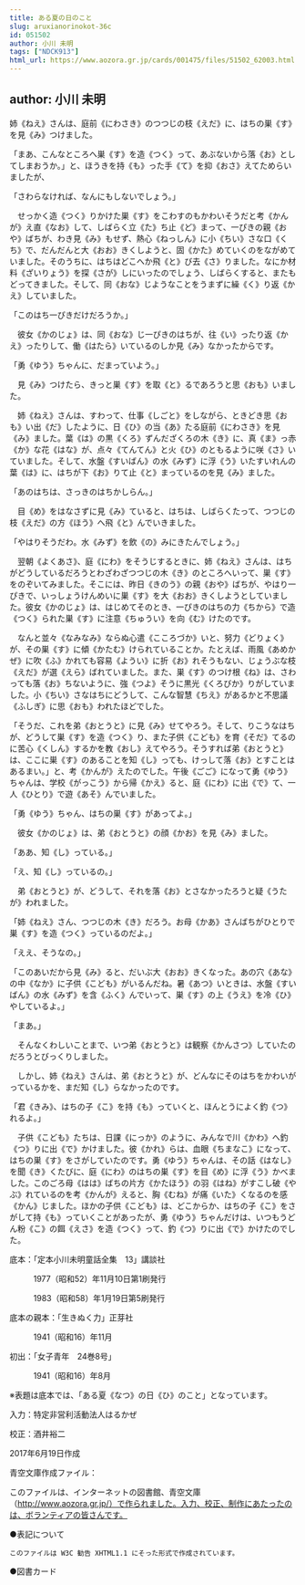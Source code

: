 ```yaml
---
title: ある夏の日のこと
slug: aruxianorinokot-36c
id: 051502
author: 小川 未明
tags: ["NDCK913"]
html_url: https://www.aozora.gr.jp/cards/001475/files/51502_62003.html
---
```


## author: 小川 未明

姉《ねえ》さんは、庭前《にわさき》のつつじの枝《えだ》に、はちの巣《す》を見《み》つけました。

「まあ、こんなところへ巣《す》を造《つく》って、あぶないから落《お》としてしまおうか。」と、ほうきを持《も》った手《て》を抑《おさ》えてためらいましたが、

「さわらなければ、なんにもしないでしょう。」

　せっかく造《つく》りかけた巣《す》をこわすのもかわいそうだと考《かんが》え直《なお》して、しばらく立《た》ち止《ど》まって、一ぴきの親《おや》ばちが、わき見《み》もせず、熱心《ねっしん》に小《ちい》さな口《くち》で、だんだんと大《おお》きくしようと、固《かた》めていくのをながめていました。そのうちに、はちはどこへか飛《と》び去《さ》りました。なにか材料《ざいりょう》を探《さが》しにいったのでしょう、しばらくすると、またもどってきました。そして、同《おな》じようなことをうまずに繰《く》り返《かえ》していました。

「このはち一ぴきだけだろうか。」

　彼女《かのじょ》は、同《おな》じ一ぴきのはちが、往《い》ったり返《かえ》ったりして、働《はたら》いているのしか見《み》なかったからです。

「勇《ゆう》ちゃんに、だまっていよう。」

　見《み》つけたら、きっと巣《す》を取《と》るであろうと思《おも》いました。

　姉《ねえ》さんは、すわって、仕事《しごと》をしながら、ときどき思《おも》い出《だ》したように、日《ひ》の当《あ》たる庭前《にわさき》を見《み》ました。葉《は》の黒《くろ》ずんだざくろの木《き》に、真《ま》っ赤《か》な花《はな》が、点々《てんてん》と火《ひ》のともるように咲《さ》いていました。そして、水盤《すいばん》の水《みず》に浮《う》いたすいれんの葉《は》に、はちが下《お》りて止《と》まっているのを見《み》ました。

「あのはちは、さっきのはちかしらん。」

　目《め》をはなさずに見《み》ていると、はちは、しばらくたって、つつじの枝《えだ》の方《ほう》へ飛《と》んでいきました。

「やはりそうだわ。水《みず》を飲《の》みにきたんでしょう。」

　翌朝《よくあさ》、庭《にわ》をそうじするときに、姉《ねえ》さんは、はちがどうしているだろうとわざわざつつじの木《き》のところへいって、巣《す》をのぞいてみました。そこには、昨日《きのう》の親《おや》ばちが、やはり一ぴきで、いっしょうけんめいに巣《す》を大《おお》きくしようとしていました。彼女《かのじょ》は、はじめてそのとき、一ぴきのはちの力《ちから》で造《つく》られた巣《す》に注意《ちゅうい》を向《む》けたのです。

　なんと並々《なみなみ》ならぬ心遣《こころづか》いと、努力《どりょく》が、その巣《す》に傾《かたむ》けられていることか。たとえば、雨風《あめかぜ》に吹《ふ》かれても容易《ようい》に折《お》れそうもない、じょうぶな枝《えだ》が選《えら》ばれていました。また、巣《す》のつけ根《ね》は、さわっても落《お》ちないように、強《つよ》そうに黒光《くろびか》りがしていました。小《ちい》さなはちにどうして、こんな智慧《ちえ》があるかと不思議《ふしぎ》に思《おも》われたほどでした。

「そうだ、これを弟《おとうと》に見《み》せてやろう。そして、りこうなはちが、どうして巣《す》を造《つく》り、また子供《こども》を育《そだ》てるのに苦心《くしん》するかを教《おし》えてやろう。そうすれば弟《おとうと》は、ここに巣《す》のあることを知《し》っても、けっして落《お》とすことはあるまい。」と、考《かんが》えたのでした。午後《ごご》になって勇《ゆう》ちゃんは、学校《がっこう》から帰《かえ》ると、庭《にわ》に出《で》て、一人《ひとり》で遊《あそ》んでいました。

「勇《ゆう》ちゃん、はちの巣《す》があってよ。」

　彼女《かのじょ》は、弟《おとうと》の顔《かお》を見《み》ました。

「ああ、知《し》っている。」

「え、知《し》っているの。」

　弟《おとうと》が、どうして、それを落《お》とさなかったろうと疑《うたが》われました。

「姉《ねえ》さん、つつじの木《き》だろう。お母《かあ》さんばちがひとりで巣《す》を造《つく》っているのだよ。」

「ええ、そうなの。」

「このあいだから見《み》ると、だいぶ大《おお》きくなった。あの穴《あな》の中《なか》に子供《こども》がいるんだね。暑《あつ》いときは、水盤《すいばん》の水《みず》を含《ふく》んでいって、巣《す》の上《うえ》を冷《ひ》やしているよ。」

「まあ。」

　そんなくわしいことまで、いつ弟《おとうと》は観察《かんさつ》していたのだろうとびっくりしました。

　しかし、姉《ねえ》さんは、弟《おとうと》が、どんなにそのはちをかわいがっているかを、まだ知《し》らなかったのです。

「君《きみ》、はちの子《こ》を持《も》っていくと、ほんとうによく釣《つ》れるよ。」

　子供《こども》たちは、日課《にっか》のように、みんなで川《かわ》へ釣《つ》りに出《で》かけました。彼《かれ》らは、血眼《ちまなこ》になって、はちの巣《す》をさがしていたのです。勇《ゆう》ちゃんは、その話《はなし》を聞《き》くたびに、庭《にわ》のはちの巣《す》を目《め》に浮《う》かべました。このごろ母《はは》ばちの片方《かたほう》の羽《はね》がすこし破《やぶ》れているのを考《かんが》えると、胸《むね》が痛《いた》くなるのを感《かん》じました。ほかの子供《こども》は、どこからか、はちの子《こ》をさがして持《も》っていくことがあったが、勇《ゆう》ちゃんだけは、いつもうどん粉《こ》の餌《えさ》を造《つく》って、釣《つ》りに出《で》かけたのでした。













底本：「定本小川未明童話全集　13」講談社

　　　1977（昭和52）年11月10日第1刷発行

　　　1983（昭和58）年1月19日第5刷発行

底本の親本：「生きぬく力」正芽社

　　　1941（昭和16）年11月

初出：「女子青年　24巻8号」

　　　1941（昭和16）年8月

※表題は底本では、「ある夏《なつ》の日《ひ》のこと」となっています。

入力：特定非営利活動法人はるかぜ

校正：酒井裕二

2017年6月19日作成

青空文庫作成ファイル：

このファイルは、インターネットの図書館、青空文庫（http://www.aozora.gr.jp/）で作られました。入力、校正、制作にあたったのは、ボランティアの皆さんです。











●表記について


	このファイルは W3C 勧告 XHTML1.1 にそった形式で作成されています。







●図書カード